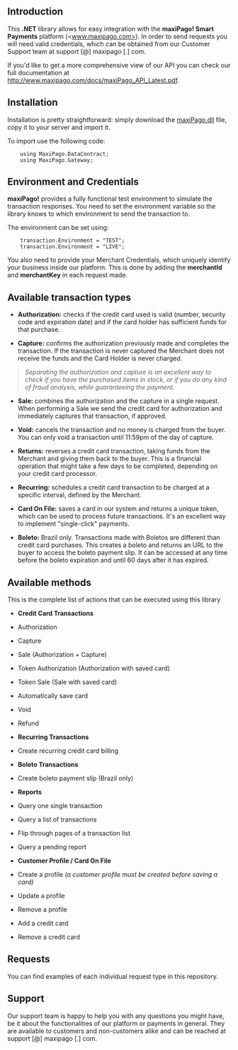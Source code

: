 ## Introduction ##

This **.NET** library allows for easy integration with the **maxiPago! Smart Payments** platform (<www.maxipago.com>). In order to send requests you will need valid credentials, which can be obtained from our Customer Support team at support [@] maxipago [.] com.

If you'd like to get a more comprehensive view of our API you can check our full documentation at <http://www.maxipago.com/docs/maxiPago_API_Latest.pdf>.

 
## Installation ##

Installation is pretty straightforward: simply download the [maxiPago.dll](http://www.maxipago.com/docs/maxiPago.dll.zip) file, copy it to your server and import it.

To import use the following code:

		using MaxiPago.DataContract;
		using MaxiPago.Gateway;


## Environment and Credentials ##

**maxiPago!** provides a fully functional test environment to simulate the transaction responses. You need to set the environment variable so the library knows to which environment to send the transaction to.

The environment can be set using:

		transaction.Environment = "TEST";
		transaction.Environment = "LIVE";

You also need to provide your Merchant Credentials, which uniquely identify your business inside our platform. This is done by adding the **merchantId** and **merchantKey** in each request made.


## Available transaction types ##

* **Authorization:** checks if the credit card used is valid (number, security code and expiration date) and if the card holder has sufficient funds for that purchase.

* **Capture:** confirms the authorization previously made and completes the transaction. If the transaction is never captured the Merchant does not receive the funds and the Card Holder is never charged.

>*Separating the authorization and capture is an excellent way to check if you have the purchased items in stock, or if you do any kind of fraud analysis, while guaranteeing the payment.*

* **Sale:** combines the authorization and the capture in a single request. When performing a Sale we send the credit card for authorization and immediately captures that transaction, if approved.

* **Void:** cancels the transaction and no money is charged from the buyer. You can only void a transaction until 11:59pm of the day of capture.

* **Returns:** reverses a credit card transaction, taking funds from the Merchant and giving them back to the buyer. This is a financial operation that might take a few days to be completed, depending on your credit card processor.

* **Recurring:** schedules a credit card transaction to be charged at a specific interval, defined by the Merchant.

* **Card On File:** saves a card in our system and returns a unique token, which can be used to process future transactions. It's an excellent way to implement "single-click" payments.

* **Boleto:** Brazil only. Transactions made with Boletos are different than credit card purchases. This creates a boleto and returns an URL to the buyer to access the boleto payment slip. It can be accessed at any time before the boleto expiration and until 60 days after it has expired.


## Available methods ##

This is the complete list of actions that can be executed using this library

* **Credit Card Transactions**
 * Authorization
 * Capture
 * Sale (Authorization + Capture)
 * Token Authorization (Authorization with saved card) 
 * Token Sale (Sale with saved card)
 * Automatically save card 
 * Void
 * Refund
 
 
* **Recurring Transactions**
 * Create recurring credit card billing 
 
 
* **Boleto Transactions**
 * Create boleto payment slip (Brazil only)


* **Reports**
 * Query one single transaction 
 * Query a list of transactions 
 * Flip through pages of a transaction list 
 * Query a pending report 


* **Customer Profile / Card On File**
 * Create a profile *(a customer profile must be created before saving a card)*
 * Update a profile 
 * Remove a profile 
 * Add a credit card
 * Remove a credit card

## Requests ##

You can find examples of each individual request type in this repository.


## Support ##

Our support team is happy to help you with any questions you might have, be it about the functionalities of our platform or payments in general. They are available to customers and non-customers alike and can be reached at support [@] maxipago [.] com.